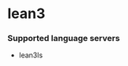 <!--- THIS DOCUMENT IS AUTOMATICALLY GENERATED, DON'T EDIT IT -->
# lean3

### Supported language servers

- lean3ls
